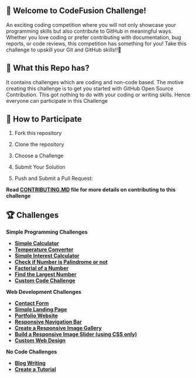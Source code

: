 ## 🎯 Welcome to CodeFusion Challenge!
An exciting coding competition where you will not only showcase your programming skills but also contribute to GitHub in meaningful ways. 
Whether you love coding or prefer contributing with documentation, bug reports, or code reviews, this competition has something for you!
Take this challenge to upskill your Git and GitHub skills!!💫

## 🤔 What this Repo has?
It contains challenges which are coding and non-code based. The motive creating this challenge is to get you started with GitHub Open Source Contribution.
This got nothing to do with your coding or writing skills. Hence everyone can participate in this Challenge

## 🚀 How to Participate
1. Fork this repository

2. Clone the repository

3. Choose a Challenge

4. Submit Your Solution

5. Push and Submit a Pull Request:

**Read [CONTRIBUTING.MD](/CONTRIBUTING.md) file for more details on contributing to this challenge**

## 🏆 Challenges


**Simple Programming Challenges**
- **[Simple Calculator](challenges/Coding/Calculator/README.md)**
- **[Temperature Converter](challenges/Coding/TemperatureConverter/README.md)**
- **[Simple Interest Calculator](challenges/Coding/InterestCalculator/README.md)**
- **[Check if Number is Palindrome or not](challenges/Coding/PalindromeNumber/README.md)**
- **[Factorial of a Number](challenges/Coding/Factorial/README.md)**
- **[Find the Largest Number](challenges/Coding/LargestNumber/README.md)**
- **[Custom Code Challenge](challenges/Coding/)**

**Web Development Challenges**
- **[Contact Form](challenges/)**
- **[Simple Landing Page](challenges/)**
- **[Portfolio Website](challenges/)**
- **[Responsive Navigation Bar](challenges/)**
- **[Create a Responsive Image Gallery](challenges/)**
- **[Build a Responsive Image Slider (using CSS only)](challenges/)**
- **[Custom Web Design](challenges/)**

**No Code Challenges**
- **[Blog Writing](challenges/)**
- **[Create a Tutorial](challenges/)**
